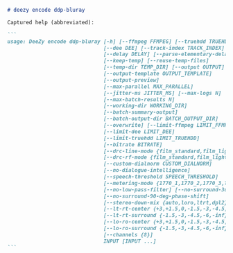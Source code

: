 ````markdown
# deezy encode ddp-bluray

Captured help (abbreviated):

```
usage: DeeZy encode ddp-bluray [-h] [--ffmpeg FFMPEG] [--truehdd TRUEHDD]
                               [--dee DEE] [--track-index TRACK_INDEX]
                               [--delay DELAY] [--parse-elementary-delay]
                               [--keep-temp] [--reuse-temp-files]
                               [--temp-dir TEMP_DIR] [--output OUTPUT]
                               [--output-template OUTPUT_TEMPLATE]
                               [--output-preview]
                               [--max-parallel MAX_PARALLEL]
                               [--jitter-ms JITTER_MS] [--max-logs N]
                               [--max-batch-results N]
                               [--working-dir WORKING_DIR]
                               [--batch-summary-output]
                               [--batch-output-dir BATCH_OUTPUT_DIR]
                               [--overwrite] [--limit-ffmpeg LIMIT_FFMPEG]
                               [--limit-dee LIMIT_DEE]
                               [--limit-truehdd LIMIT_TRUEHDD]
                               [--bitrate BITRATE]
                               [--drc-line-mode {film_standard,film_light,music_standard,music_light,speech}]
                               [--drc-rf-mode {film_standard,film_light,music_standard,music_light,speech}]
                               [--custom-dialnorm CUSTOM_DIALNORM]
                               [--no-dialogue-intelligence]
                               [--speech-threshold SPEECH_THRESHOLD]
                               [--metering-mode {1770_1,1770_2,1770_3,leqa}]
                               [--no-low-pass-filter] [--no-surround-3db]
                               [--no-surround-90-deg-phase-shift]
                               [--stereo-down-mix {auto,loro,ltrt,dpl2}]
                               [--lt-rt-center {+3,+1.5,0,-1.5,-3,-4.5,-6,-inf}]
                               [--lt-rt-surround {-1.5,-3,-4.5,-6,-inf}]
                               [--lo-ro-center {+3,+1.5,0,-1.5,-3,-4.5,-6,-inf}]
                               [--lo-ro-surround {-1.5,-3,-4.5,-6,-inf}]
                               [--channels {8}]
                               INPUT [INPUT ...]
```

````
